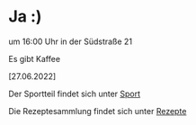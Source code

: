 
# Ja :)


um 16:00 Uhr in der Südstraße 21

Es gibt Kaffee


<!---!n Bild vielleicht?-->

[27.06.2022]


Der Sportteil findet sich unter [Sport](/sport.md)

Die Rezeptesammlung findet sich unter [Rezepte](/rezepte.md)


